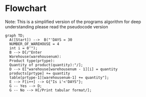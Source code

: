 # Flowchart

Note: This is a simplified version of the programs algorithm for deep understanding please read the pseudocode version
  
```mermaid
graph TD;
  A([Start]) -->  B("'DAYS = 30
  NUMBER_OF_WAREHOUSE = 4
  int i = 0'");
  B --> D[/"Enter
  Warehouse(warehousenum):
  Product type(prtype):
  Quantity of product(quantity):"/];
  D --> E["warehouse[warehousenum - 1][i] = quantity
  products[prtype] += quantity
  table[prtype-1][warehousenum-1] += quantity"];
  E --> F[i++] --> G{"Is i'<'DAYS"};
  G -- Yes --> D;
  G -- No --> H[/Print tabular format/];
